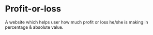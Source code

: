 # Profit-or-loss
 A website which helps user how much profit or loss he/she is making in percentage & absolute value.
